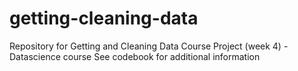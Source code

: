 # getting-cleaning-data

Repository for Getting and Cleaning Data Course Project (week 4) - Datascience course
See codebook for additional information
